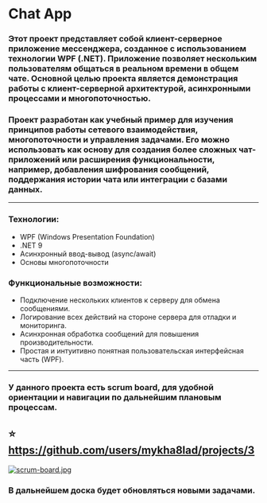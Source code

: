 # Chat App
### Этот проект представляет собой клиент-серверное приложение мессенджера, созданное с использованием технологии WPF (.NET). Приложение позволяет нескольким пользователям общаться в реальном времени в общем чате. Основной целью проекта является демонстрация работы с клиент-серверной архитектурой, асинхронными процессами и многопоточностью.
### Проект разработан как учебный пример для изучения принципов работы сетевого взаимодействия, многопоточности и управления задачами. Его можно использовать как основу для создания более сложных чат-приложений или расширения функциональности, например, добавления шифрования сообщений, поддержания истории чата или интеграции с базами данных.
___
### Технологии:
- WPF (Windows Presentation Foundation)
- .NET 9
- Асинхронный ввод-вывод (async/await)
- Основы многопоточности
### Функциональные возможности:
- Подключение нескольких клиентов к серверу для обмена сообщениями.
- Логирование всех действий на стороне сервера для отладки и мониторинга.
- Асинхронная обработка сообщений для повышения производительности.
- Простая и интуитивно понятная пользовательская интерфейсная часть (WPF).
___
### У данного проекта есть scrum board, для удобной ориентации и навигации по дальнейшим плановым процессам.
## :star: https://github.com/users/mykha8lad/projects/3
[![scrum-board.jpg](https://i.postimg.cc/63SZqBND/scrum-board.jpg)](https://postimg.cc/XGfqDSq8)
### В дальнейшем доска будет обновляться новыми задачами.
